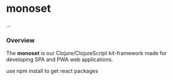 
# monoset

...

### Overview

The <strong>monoset</strong> is our Clojure/ClojureScript kit-framework made for
developing SPA and PWA web applications.





use npm install to get react packages
